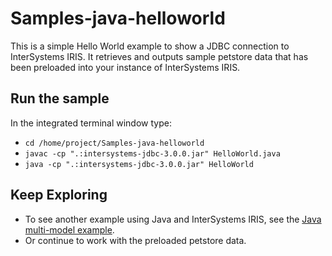 # Samples-java-helloworld
This is a simple Hello World example to show a JDBC connection to InterSystems IRIS. It retrieves and outputs sample petstore data that has been preloaded into your instance of InterSystems IRIS.

## Run the sample
In the integrated terminal window type:  
* `cd /home/project/Samples-java-helloworld`  
* `javac -cp ".:intersystems-jdbc-3.0.0.jar" HelloWorld.java`  
* `java -cp ".:intersystems-jdbc-3.0.0.jar" HelloWorld`  

## Keep Exploring
* To see another example using Java and InterSystems IRIS, see the [Java multi-model example](../quickstarts-multimodel-java/README.md).
* Or continue to work with the preloaded petstore data.

